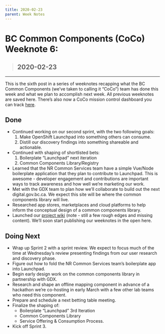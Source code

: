 ```yaml
---
title: 2020-02-23
parent: Week Notes
---
```

# BC Common Components (CoCo) Weeknote 6:
> ## 2020-02-23
___

This is the sixth post in a series of weeknotes recapping what the BC Common Components (we’ve taken to calling it “CoCo”) team has done this week and what we plan to accomplish next week. All previous weeknotes are saved here. There’s also now a CoCo mission control dashboard you can track [here](https://trello.com/b/vqqXYk3l/common-components-mission-control).
 
## Done
- Continued working on our second sprint, with the two following goals: 
  1. Make OpenShift Launchpad into something others can consume.
  1. Distill our discovery findings into something shareable and actionable.
- Continued with shaping of shortlisted bets:
  1. Boilerplate “Launchpad” next iteration
  1. Common Components Library/Registry
- Learned that the NR Common Services team have a simple Vue/Node boilerplate application that they plan to contribute to Launchpad. This is awesome - developer engagement and contributions are important ways to track awareness and how well we’re marketing our work. 
- Met with the GDX team to plan how we’ll collaborate to build out the next digital[]().gov.bc.ca. We expect this site will be where the common components library will live.
- Researched app stores, marketplaces and cloud platforms to help inform the conceptual design of a common components library.
- Launched our [project wiki](https://bcgov.github.io/common-components-wiki) (note - still a few rough edges and missing content). We’ll soon start publishing our weeknotes in the open here.
           
## Doing Next
- Wrap up Sprint 2 with a sprint review.  We expect to focus much of the time at Wednesday’s review presenting findings from our user research and discovery phase.
- Figure out how to fold the NR Common Services team’s boilerplate app into Launchpad.
- Begin early design work on the common components library in partnership with GDX.
- Research and shape an offline mapping component in advance of a hackathon we’re co-hosting in early March with a few other lab teams who need this component.
- Prepare and schedule a next betting table meeting. 
- Finalize the shaping of:
  - Boilerplate “Launchpad” 3rd Iteration
  - Common Components Library
  - Service Offering & Consumption Process.
- Kick off Sprint 3.